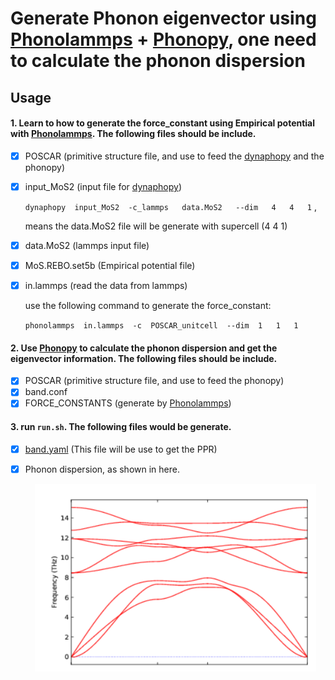 # Generate Phonon eigenvector using [Phonolammps](https://github.com/abelcarreras/phonolammps) + [Phonopy](https://phonopy.github.io/phonopy/), one need to calculate the phonon dispersion 

## Usage
#### 1. Learn to how to generate the force_constant using Empirical potential with [Phonolammps](https://github.com/abelcarreras/phonolammps). The following files should be include.

- [x] POSCAR (primitive structure file, and use to feed the [dynaphopy](https://abelcarreras.github.io/DynaPhoPy/usage.html) and the phonopy)

- [x] input_MoS2 (input file for [dynaphopy](https://abelcarreras.github.io/DynaPhoPy/usage.html))

  `dynaphopy  input_MoS2  -c_lammps   data.MoS2   --dim   4   4   1` ,

  means the data.MoS2 file will be generate with supercell (4   4   1)

- [x] data.MoS2 (lammps input file)

- [x] MoS.REBO.set5b (Empirical potential file)

- [x] in.lammps (read the data from lammps)

  use the following command to generate the force_constant:

  `phonolammps  in.lammps  -c  POSCAR_unitcell  --dim  1   1   1 `

#### 2. Use [Phonopy](https://phonopy.github.io/phonopy/) to calculate the phonon dispersion and get the eigenvector information. The following files should be include.

- [x] POSCAR (primitive structure file, and use to feed the phonopy)
- [x] band.conf
- [x] FORCE_CONSTANTS (generate by [Phonolammps](https://github.com/abelcarreras/phonolammps))

#### 3. run `run.sh`. The following files would be generate.

- [x] [band.yaml](https://phonopy.github.io/phonopy/output-files.html#band-yaml) (This file will be use to get the PPR)

- [x] Phonon dispersion, as shown in here.

  <div align=center><img width="450" height="300" src=https://github.com/Tingliangstu/PPR-Phonon-Participation-Ratio/blob/main/Calculate%20from%20LD/phonolammps%20%2B%20phonopy/MoS2_dispersion.png>



